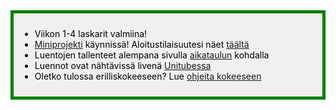 <div style="color:black; border-style: solid; border-width: thick; border-color: green; padding: 10px; margin-bottom: 15px; padding: 10px; background-color: #F1EFEF;">

<ul>
  <li>
    Viikon 1-4 laskarit valmiina!
  </li>
  <li>
    <a href="/miniprojekti">Miniprojekti</a> käynnissä! Aloitustilaisuutesi näet <a href="/ryhmajako">täältä</a>
  </li>
  <li>
    Luentojen tallenteet alempana sivulla <a href="/#aikataulu">aikataulun</a> kohdalla
  </li>
  <li>
   Luennot ovat nähtävissä livenä <a href='https://video.helsinki.fi/unitube/live-stream.html?room=l10'>Unitubessa</a>
  </li>
  <li>
    Oletko tulossa erilliskokeeseen? Lue <a href='/ohje_kokeeseen'>ohjeita kokeeseen</a>
  </li>
</ul>

</div>